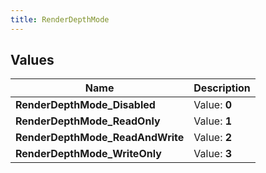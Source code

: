 ```yaml
---
title: RenderDepthMode
---
```


## Values
| Name | Description |
| ---- | ----------- |
| **RenderDepthMode_Disabled** | Value: **0** |
| **RenderDepthMode_ReadOnly** | Value: **1** |
| **RenderDepthMode_ReadAndWrite** | Value: **2** |
| **RenderDepthMode_WriteOnly** | Value: **3** |

